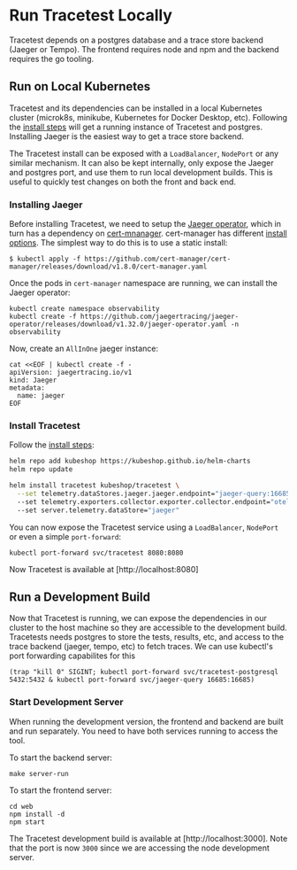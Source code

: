 # Run Tracetest Locally

Tracetest depends on a postgres database and a trace store backend (Jaeger or Tempo). The frontend requires node and npm and the backend requires the go tooling.

## **Run on Local Kubernetes**

Tracetest and its dependencies can be installed in a local Kubernetes cluster (microk8s, minikube, Kubernetes for Docker Desktop, etc).
Following the [install steps](/docs/installing.md) will get a running instance of Tracetest and postgres. Installing Jaeger is the easiest way to get a trace store backend.

The Tracetest install can be exposed with a `LoadBalancer`, `NodePort` or any similar mechanism. It can also be kept internally, only expose the Jaeger and postgres port,
and use them to run local development builds. This is useful to quickly test changes on both the front and back end.

### **Installing Jaeger**

Before installing Tracetest, we need to setup the [Jaeger operator](https://www.jaegertracing.io/docs/1.32/operator/), which in turn has a dependency on [cert-mnanager](https://cert-manager.io/).
cert-manager has different [install options](https://cert-manager.io/docs/installation/). The simplest way to do this is to use a static install:

```
$ kubectl apply -f https://github.com/cert-manager/cert-manager/releases/download/v1.8.0/cert-manager.yaml
```

Once the pods in `cert-manager` namespace are running, we can install the Jaeger operator:

```
kubectl create namespace observability
kubectl create -f https://github.com/jaegertracing/jaeger-operator/releases/download/v1.32.0/jaeger-operator.yaml -n observability
```

Now, create an `AllInOne` jaeger instance:

```
cat <<EOF | kubectl create -f -
apiVersion: jaegertracing.io/v1
kind: Jaeger
metadata:
  name: jaeger
EOF
```

### **Install Tracetest**

Follow the [install steps](/docs/installing.md):

```sh
helm repo add kubeshop https://kubeshop.github.io/helm-charts
helm repo update

helm install tracetest kubeshop/tracetest \
  --set telemetry.dataStores.jaeger.jaeger.endpoint="jaeger-query:16685" \ # update this value to point to your jaeger install
  --set telemetry.exporters.collector.exporter.collector.endpoint="otel-collector:4317" \ # update this value to point to your collector install
  --set server.telemetry.dataStore="jaeger"
```

You can now expose the Tracetest service using a `LoadBalancer`, `NodePort` or even a simple `port-forward`:

```
kubectl port-forward svc/tracetest 8080:8080
```

Now Tracetest is available at [http://localhost:8080]

## **Run a Development Build**

Now that Tracetest is running, we can expose the dependencies in our cluster to the host machine so they are accessible to the development build.
Tracetests needs postgres to store the tests, results, etc, and access to the trace backend (jaeger, tempo, etc) to fetch traces.
We can use kubectl's port forwarding capabilites for this

```
(trap "kill 0" SIGINT; kubectl port-forward svc/tracetest-postgresql 5432:5432 & kubectl port-forward svc/jaeger-query 16685:16685)
```

### Start Development Server

When running the development version, the frontend and backend are built and run separately. You need to have both services running to access the tool.

To start the backend server:

```
make server-run
```

To start the frontend server:
```
cd web
npm install -d
npm start
```

The Tracetest development build is available at [http://localhost:3000]. Note that the port is now `3000` since we are accessing the node development server.
